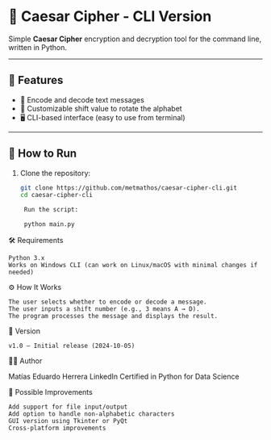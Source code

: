 
# 🔐 Caesar Cipher - CLI Version

Simple **Caesar Cipher** encryption and decryption tool for the command line, written in Python.

---

## 📌 Features

- 🔡 Encode and decode text messages
- 🔄 Customizable shift value to rotate the alphabet
- 🖥️ CLI-based interface (easy to use from terminal)

---

## 🚀 How to Run

1. Clone the repository:
   ```bash
   git clone https://github.com/metmathos/caesar-cipher-cli.git
   cd caesar-cipher-cli

    Run the script:

    python main.py

🛠️ Requirements

    Python 3.x
    Works on Windows CLI (can work on Linux/macOS with minimal changes if needed)

⚙️ How It Works

    The user selects whether to encode or decode a message.
    The user inputs a shift number (e.g., 3 means A → D).
    The program processes the message and displays the result.

📅 Version

    v1.0 – Initial release (2024-10-05)

👨‍💻 Author

Matías Eduardo Herrera
LinkedIn
Certified in Python for Data Science

🔮 Possible Improvements

    Add support for file input/output
    Add option to handle non-alphabetic characters
    GUI version using Tkinter or PyQt
    Cross-platform improvements


